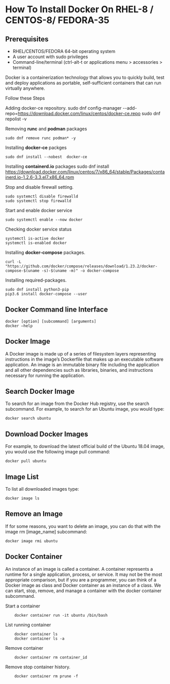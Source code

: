 # How To Install Docker On RHEL-8 / CENTOS-8/ FEDORA-35 

## Prerequisites 
- 	RHEL/CENTOS/FEDORA 64-bit operating system
- 	A user account with sudo privileges
- 	Command-line/terminal (ctrl-alt-t or applications menu > accessories > terminal)

 

Docker is a containerization technology that allows you to quickly build, test and deploy applications as portable, self-sufficient containers that can run virtually anywhere.

Follow these Steps  

Adding docker-ce repository. 
    sudo dnf config-manager --add-repo=https://download.docker.com/linux/centos/docker-ce.repo
    sudo dnf repolist -v 

Removing **runc** and **podman** packages 
    
    sudo dnf remove runc podman* -y

Installing  **docker-ce** packges

    sudo dnf install --nobest  docker-ce

Installing **containerd.io** packages 
    sudo dnf install https://download.docker.com/linux/centos/7/x86_64/stable/Packages/containerd.io-1.2.6-3.3.el7.x86_64.rpm

Stop and disable firewall setting. 

    sudo systemctl disable firewalld
    sudo systemctl stop firewalld 

Start and enable docker service 

    sudo systemctl enable --now docker

Checking docker service status 

    systemctl is-active docker
    systemctl is-enabled docker

Installing **docker-compose** packages.

	curl -L "https://github.com/docker/compose/releases/download/1.23.2/docker-compose-$(uname -s)-$(uname -m)" -o docker-compose

Installing required-packages.

	sudo dnf install python3-pip
	pip3.6 install docker-compose --user



## Docker Command line Interface

	docker [option] [subcommand] [arguments]
	docker –help 

## Docker Image
A Docker image is made up of a series of filesystem layers representing instructions in the image’s Dockerfile that makes up an executable software application. An image is an immutable binary file including the application and all other dependencies such as libraries, binaries, and instructions necessary for running the application.

## Search Docker Image
To search for an image from the Docker Hub registry, use the search subcommand.
For example, to search for an Ubuntu image, you would type:
    
    docker search ubuntu 

## Download Docker Images
For example, to download the latest official build of the Ubuntu 18.04 image, you would use the following image pull command:

	docker pull ubuntu

## Image List
To list all downloaded images type:

	docker image ls

## Remove an Image
If for some reasons, you want to delete an image, you can do that with the image rm [image_name] subcommand:

	docker image rmi ubuntu

## Docker Container
An instance of an image is called a container. A container represents a runtime for a single application, process, or service.
It may not be the most appropriate comparison, but if you are a programmer, you can think of a Docker image as class and Docker container as an instance of a class.
We can start, stop, remove, and manage a container with the docker container subcommand.

Start a container

    	docker container run -it ubuntu /bin/bash

List running container 

    	docker container ls 
    	docker container ls -a 

Remove container

    	docker container rm container_id 

Remove stop container history.

    	docker container rm prune -f
